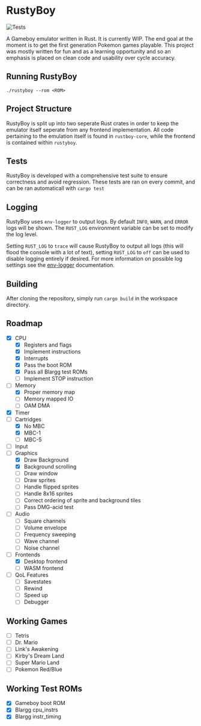# RustyBoy

![Tests](https://github.com/EthanPlant/RustyBoy/actions/workflows/test.yml/badge.svg)

A Gameboy emulator written in Rust. It is currently WIP. The end goal at the moment is to get the first generation Pokemon games playable. This project was mostly written for fun and as a learning opportunity and so an emphasis is placed on clean code and usability over cycle accuracy. 

## Running RustyBoy
`./rustyboy --rom <ROM>`

## Project Structure
RustyBoy is split up into two seperate Rust crates in order to keep the emulator itself seperate from any frontend implementation. All code pertaining to the emulation itself is found in `rustboy-core`, while the frontend is contained within `rustyboy`.

## Tests
RustyBoy is developed with a comprehensive test suite to ensure correctness and avoid regression. These tests are ran on every commit, and can be ran automaticall with `cargo test`

## Logging
RustyBoy uses `env-logger` to output logs. By default `INFO`, `WARN`, and `ERROR` logs will be shown. The `RUST_LOG` environment variable can be set to modify the log level.

Setting `RUST_LOG` to `trace` will cause RustyBoy to output all logs (this will flood the console with a lot of text), setting `RUST_LOG` to `off` can be used to disable logging entirely if desired. For more information on possible log settings see the [env-logger](https://docs.rs/env_logger/latest/env_logger/#enabling-logging) documentation.

## Building
After cloning the repository, simply run `cargo build` in the workspace directory.

## Roadmap
- [x] CPU
    - [x] Registers and flags
    - [x] Implement instructions
    - [x] Interrupts
    - [x] Pass the boot ROM
    - [x] Pass all Blargg test ROMs
    - [ ] Implement STOP instruction
- [ ] Memory
    - [x] Proper memory map
    - [ ] Memory mapped IO
    - [ ] OAM DMA
- [x] Timer
- [ ] Cartridges
    - [x] No MBC
    - [x] MBC-1
    - [ ] MBC-5
- [ ] Input
- [ ] Graphics
    - [x] Draw Background
    - [x] Background scrolling
    - [ ] Draw window
    - [ ] Draw sprites
    - [ ] Handle flipped sprites
    - [ ] Handle 8x16 sprites
    - [ ] Correct ordering of sprite and background tiles
    - [ ] Pass DMG-acid test
- [ ] Audio
    - [ ] Square channels
    - [ ] Volume envelope
    - [ ] Frequency sweeping
    - [ ] Wave channel
    - [ ] Noise channel
- [ ] Frontends
    - [x] Desktop frontend
    - [ ] WASM frontend
- [ ] QoL Features
    - [ ] Savestates
    - [ ] Rewind
    - [ ] Speed up
    - [ ] Debugger

## Working Games
- [ ] Tetris
- [ ] Dr. Mario
- [ ] Link's Awakening
- [ ] Kirby's Dream Land
- [ ] Super Mario Land
- [ ] Pokemon Red/Blue

## Working Test ROMs
- [x] Gameboy boot ROM
- [x] Blargg cpu_instrs
- [x] Blargg instr_timing
